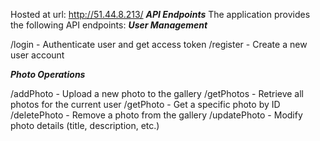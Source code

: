 Hosted at url: http://51.44.8.213/
***API Endpoints***
The application provides the following API endpoints:
***User Management***

/login - Authenticate user and get access token
/register - Create a new user account

***Photo Operations***

/addPhoto - Upload a new photo to the gallery
/getPhotos - Retrieve all photos for the current user
/getPhoto - Get a specific photo by ID
/deletePhoto - Remove a photo from the gallery
/updatePhoto - Modify photo details (title, description, etc.)

